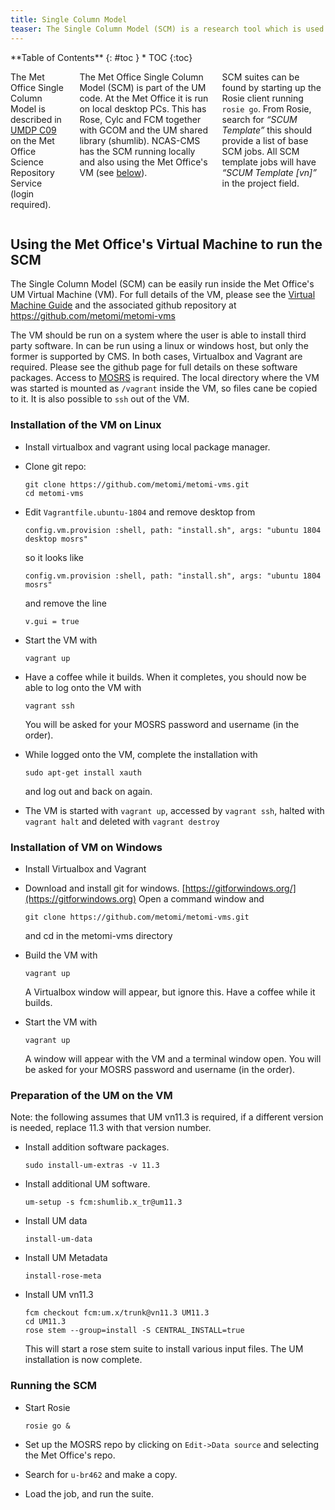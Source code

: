 ```yaml
---
title: Single Column Model
teaser: The Single Column Model (SCM) is a research tool which is used mainly to test/develop the UM physics code. A SCM represents a single atmospheric column at a grid-point in a General Circulation Model (GCM).
---
```

<div class="row">
<div class="medium-4 medium-push-8 columns" markdown="1">
<div class="panel radius" markdown="1">
**Table of Contents**
{: #toc }
*  TOC
{:toc}
</div><!-- /.panel -->
</div><!-- /.medium-4 -->

<div class="medium-8 medium-pull-4 columns" markdown="1">

The Met Office Single Column Model is described in [​UMDP C09](https://code.metoffice.gov.uk/doc/um/latest/papers/umdp_C09.pdf) on the Met Office Science Repository Service (login required). 

The Met Office Single Column Model (SCM) is part of the UM code. At the Met Office it is run on local desktop PCs. This has Rose, Cylc and FCM together with GCOM and the UM shared library (shumlib). NCAS-CMS has the SCM running locally and also using the Met Office's VM (see [below](#TODO)).

SCM suites can be found by starting up the Rosie client running `rosie go`.  From Rosie, search for *“SCUM Template”* this should provide a list of base SCM jobs. All SCM template jobs will have *“SCUM Template [vn]”* in the project field.

</div><!-- /.medium-8.columns -->
</div><!-- /.row -->

## Using the Met Office's Virtual Machine to run the SCM

The Single Column Model (SCM) can be easily run inside the Met Office's UM Virtual Machine (VM). For full details of the VM, please see the [​Virtual Machine Guide](https://code.metoffice.gov.uk/doc/um/latest/papers/umdp_X10.pdf) and the associated github repository at ​https://github.com/metomi/metomi-vms

The VM should be run on a system where the user is able to install third party software. In can be run using a linux or windows host, but only the former is supported by CMS. In both cases, Virtualbox and Vagrant are required. Please see the github page for full details on these software packages. Access to [MOSRS](https://code.metoffice.gov.uk) is required. The local directory where the VM was started is mounted as `/vagrant` inside the VM, so files cane be copied to it. It is also possible to `ssh` out of the VM.

### Installation of the VM on Linux
* Install virtualbox and vagrant using local package manager.
  
  
  
* Clone git repo:

   `git clone https://github.com/metomi/metomi-vms.git` <br>
   `cd metomi-vms`
   
* Edit `Vagrantfile.ubuntu-1804` and remove desktop from

  `config.vm.provision :shell, path: "install.sh", args: "ubuntu 1804 desktop mosrs"`
  
  so it looks like

  `config.vm.provision :shell, path: "install.sh", args: "ubuntu 1804 mosrs"`
  
  and remove the line

  `v.gui = true`
  
 * Start the VM with

   `vagrant up`
   
 * Have a coffee while it builds. When it completes, you should now be able to log onto the VM with

   `vagrant ssh`
   
   You will be asked for your MOSRS password and username (in the order).
   
* While logged onto the VM, complete the installation with

  `sudo apt-get install xauth`
  
  and log out and back on again.
  
* The VM is started with `vagrant up`, accessed by `vagrant ssh`, halted with `vagrant halt` and deleted with `vagrant destroy`

### Installation of VM on Windows
* Install Virtualbox and Vagrant

* Download and install git for windows. [​https://gitforwindows.org/](https://gitforwindows.org) Open a command window and

  `git clone https://github.com/metomi/metomi-vms.git`
  
  and cd in the metomi-vms directory
  
* Build the VM with

  `vagrant up`
  
  A Virtualbox window will appear, but ignore this. Have a coffee while it builds.
  
* Start the VM with
 
  `vagrant up`
  
  A window will appear with the VM and a terminal window open. You will be asked for your MOSRS password and username (in the order).

### Preparation of the UM on the VM

Note: the following assumes that UM vn11.3 is required, if a different version is needed, replace 11.3 with that version number.

* Install addition software packages.

  `sudo install-um-extras -v 11.3`
  
* Install additional UM software.

  `um-setup -s fcm:shumlib.x_tr@um11.3`
  
* Install UM data

  `install-um-data`
  
* Install UM Metadata

  `install-rose-meta`
  
* Install UM vn11.3

  `fcm checkout fcm:um.x/trunk@vn11.3 UM11.3` <br>
  `cd UM11.3` <br>
  `rose stem --group=install -S CENTRAL_INSTALL=true`
  
  This will start a rose stem suite to install various input files. The UM installation is now complete.

### Running the SCM
* Start Rosie

  `rosie go &`
  
* Set up the MOSRS repo by clicking on `Edit->Data source` and selecting the Met Office's repo.

* Search for `u-br462` and make a copy.

* Load the job, and run the suite.

